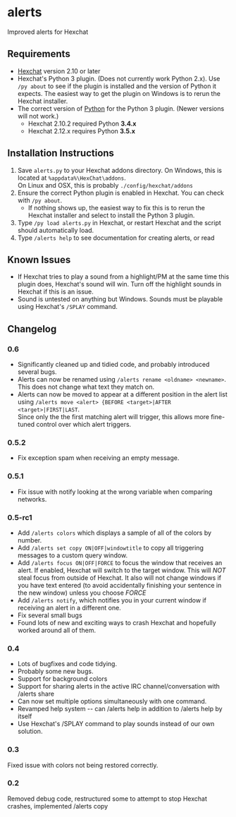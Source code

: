# alerts
Improved alerts for Hexchat

## Requirements
* [Hexchat](https://hexchat.github.io/) version 2.10 or later
* Hexchat's Python 3 plugin.  (Does not currently work Python 2.x).  Use `/py about` to see if the plugin is installed 
  and the version of Python it expects.  The easiest way to get the plugin on Windows is to rerun the Hexchat installer.
* The correct version of [Python](https://www.python.org/downloads/) for the Python 3 plugin.  (Newer versions will not 
  work.)
  - Hexchat 2.10.2 required Python **3.4.x**
  - Hexchat 2.12.x requires Python **3.5.x**

## Installation Instructions
1. Save `alerts.py` to your Hexchat addons directory.  On Windows, this is located at `%appdata%\HexChat\addons`.  
   On Linux and OSX, this is probably `./config/hexchat/addons`
2. Ensure the correct Python plugin is enabled in Hexchat.  You can check with `/py about`.   
   - If nothing shows up, the easiest way to fix this is to rerun the Hexchat installer and select to install the 
     Python 3 plugin.
3. Type `/py load alerts.py` in Hexchat, or restart Hexchat and the script should automatically load.
4. Type `/alerts help` to see documentation for creating alerts, or read 

## Known Issues
* If Hexchat tries to play a sound from a highlight/PM at the same time this plugin does, Hexchat's sound will win.
  Turn off the highlight sounds in Hexchat if this is an issue.
* Sound is untested on anything but Windows.  Sounds must be playable using Hexchat's `/SPLAY` command.

## Changelog
### 0.6
* Significantly cleaned up and tidied code, and probably introduced several bugs.
* Alerts can now be renamed using `/alerts rename <oldname> <newname>`.  This does not change what text they match on.
* Alerts can now be moved to appear at a different position in the alert list using 
  `/alerts move <alert> {BEFORE <target>|AFTER <target>|FIRST|LAST`.  
  Since only the the first matching alert will trigger, this allows more fine-tuned control over which alert triggers.
  
     
### 0.5.2
* Fix exception spam when receiving an empty message.

### 0.5.1
* Fix issue with notify looking at the wrong variable when comparing networks.

### 0.5-rc1
* Add `/alerts colors` which displays a sample of all of the colors by number.
* Add `/alerts set copy ON|OFF|windowtitle` to copy all triggering messages to a custom query window.
* Add `/alerts focus ON|OFF|FORCE` to focus the window that receives an alert.  If enabled, Hexchat will switch to the
  target window.  This will *NOT* steal focus from outside of Hexchat.  It also will not change windows if you have
  text entered (to avoid accidentally finishing your sentence in the new window) unless you choose *FORCE*
* Add `/alerts notify`, which notifies you in your current window if receiving an alert in a different one.
* Fix several small bugs
* Found lots of new and exciting ways to crash Hexchat and hopefully worked around all of them.

### 0.4
* Lots of bugfixes and code tidying.
* Probably some new bugs.
* Support for background colors
* Support for sharing alerts in the active IRC channel/conversation with /alerts share
* Can now set multiple options simultaneously with one command.
* Revamped help system -- can /alerts help <command-or-setting> in addition to /alerts help by itself
* Use Hexchat's /SPLAY command to play sounds instead of our own solution.

### 0.3
Fixed issue with colors not being restored correctly.

### 0.2
Removed debug code, restructured some to attempt to stop Hexchat crashes, implemented /alerts copy
